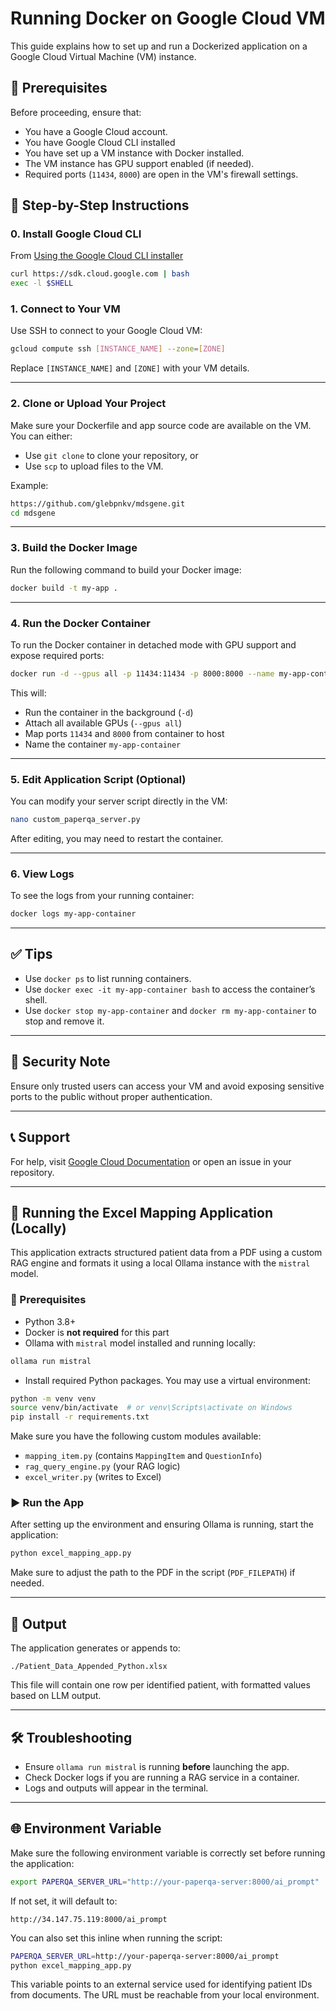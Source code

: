 
# Running Docker on Google Cloud VM

This guide explains how to set up and run a Dockerized application on a Google Cloud Virtual Machine (VM) instance.

## 🚀 Prerequisites

Before proceeding, ensure that:

- You have a Google Cloud account.
- You have Google Cloud CLI installed
- You have set up a VM instance with Docker installed.
- The VM instance has GPU support enabled (if needed).
- Required ports (`11434`, `8000`) are open in the VM's firewall settings.

## 🐳 Step-by-Step Instructions

### 0. **Install Google Cloud CLI**

From [Using the Google Cloud CLI installer](https://cloud.google.com/sdk/docs/downloads-interactive)

```bash
curl https://sdk.cloud.google.com | bash
exec -l $SHELL
```

### 1. **Connect to Your VM**

Use SSH to connect to your Google Cloud VM:

```bash
gcloud compute ssh [INSTANCE_NAME] --zone=[ZONE]
```

Replace `[INSTANCE_NAME]` and `[ZONE]` with your VM details.

---

### 2. **Clone or Upload Your Project**

Make sure your Dockerfile and app source code are available on the VM. You can either:
- Use `git clone` to clone your repository, or
- Use `scp` to upload files to the VM.

Example:

```bash
https://github.com/glebpnkv/mdsgene.git
cd mdsgene
```

---

### 3. **Build the Docker Image**

Run the following command to build your Docker image:

```bash
docker build -t my-app .
```

---

### 4. **Run the Docker Container**

To run the Docker container in detached mode with GPU support and expose required ports:

```bash
docker run -d --gpus all -p 11434:11434 -p 8000:8000 --name my-app-container my-app
```

This will:
- Run the container in the background (`-d`)
- Attach all available GPUs (`--gpus all`)
- Map ports `11434` and `8000` from container to host
- Name the container `my-app-container`

---

### 5. **Edit Application Script (Optional)**

You can modify your server script directly in the VM:

```bash
nano custom_paperqa_server.py
```

After editing, you may need to restart the container.

---

### 6. **View Logs**

To see the logs from your running container:

```bash
docker logs my-app-container
```

---

## ✅ Tips

- Use `docker ps` to list running containers.
- Use `docker exec -it my-app-container bash` to access the container’s shell.
- Use `docker stop my-app-container` and `docker rm my-app-container` to stop and remove it.

---

## 🔐 Security Note

Ensure only trusted users can access your VM and avoid exposing sensitive ports to the public without proper authentication.

---

## 📞 Support

For help, visit [Google Cloud Documentation](https://cloud.google.com/docs) or open an issue in your repository.

---

## 🧠 Running the Excel Mapping Application (Locally)

This application extracts structured patient data from a PDF using a custom RAG engine and formats it using a local Ollama instance with the `mistral` model.

### 🔧 Prerequisites

- Python 3.8+
- Docker is **not required** for this part
- Ollama with `mistral` model installed and running locally:
  
```bash
ollama run mistral
```

- Install required Python packages. You may use a virtual environment:

```bash
python -m venv venv
source venv/bin/activate  # or venv\Scripts\activate on Windows
pip install -r requirements.txt
```

Make sure you have the following custom modules available:
- `mapping_item.py` (contains `MappingItem` and `QuestionInfo`)
- `rag_query_engine.py` (your RAG logic)
- `excel_writer.py` (writes to Excel)

### ▶️ Run the App

After setting up the environment and ensuring Ollama is running, start the application:

```bash
python excel_mapping_app.py
```

Make sure to adjust the path to the PDF in the script (`PDF_FILEPATH`) if needed.

---

## 📂 Output

The application generates or appends to:

```
./Patient_Data_Appended_Python.xlsx
```

This file will contain one row per identified patient, with formatted values based on LLM output.

---

## 🛠 Troubleshooting

- Ensure `ollama run mistral` is running **before** launching the app.
- Check Docker logs if you are running a RAG service in a container.
- Logs and outputs will appear in the terminal.


---

## 🌐 Environment Variable

Make sure the following environment variable is correctly set before running the application:

```bash
export PAPERQA_SERVER_URL="http://your-paperqa-server:8000/ai_prompt"
```

If not set, it will default to:

```
http://34.147.75.119:8000/ai_prompt
```

You can also set this inline when running the script:

```bash
PAPERQA_SERVER_URL=http://your-paperqa-server:8000/ai_prompt 
python excel_mapping_app.py
```

This variable points to an external service used for identifying patient IDs from documents. The URL must be reachable from your local environment.
